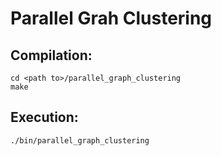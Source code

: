 # Parallel Grah Clustering

## Compilation:

```
cd <path to>/parallel_graph_clustering
make
```
## Execution:
```
./bin/parallel_graph_clustering
```